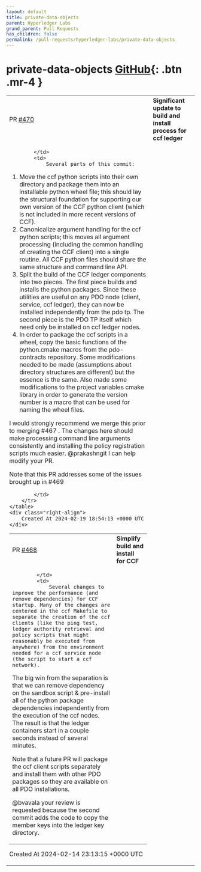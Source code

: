 ```yaml
---
layout: default
title: private-data-objects
parent: Hyperledger Labs
grand_parent: Pull Requests
has_children: false
permalink: /pull-requests/hyperledger-labs/private-data-objects
---
```


# private-data-objects <span class="fs-3 right-align">[GitHub](https://github.com/hyperledger-labs/private-data-objects){: .btn .mr-4 }</span>


<div>
    <table>
        <tr>
            <td>
                PR <a href="https://github.com/hyperledger-labs/private-data-objects/pull/470" class=".btn">#470</a>
            </td>
            <td>
                <b>
                    Significant update to build and install process for ccf ledger
                </b>
            </td>
        </tr>
        <tr>
            <td>
                
            </td>
            <td>
                Several parts of this commit:

1.  Move the ccf python scripts into their own directory and package them into an installable python wheel file; this should lay the structural foundation for supporting our own version of the CCF python client (which is not included in more recent versions of CCF).
2. Canonicalize argument handling for the ccf python scripts; this moves all argument processing (including the common handling of creating the CCF client) into a single routine. All CCF python files should share the same structure and command line API.
3. Split the build of the CCF ledger components into two pieces. The first piece builds and installs the python packages. Since these utilities are useful on any PDO node (client, service, ccf ledger), they can now be installed independently from the pdo tp. The second piece is the PDO TP itself which need only be installed on ccf ledger nodes.
4. In order to package the ccf scripts in a wheel, copy the basic functions of the python.cmake macros from the pdo-contracts repository. Some modifications needed to be made (assumptions about directory structures are different) but the essence is the same. Also made some modifications to the project variables cmake library in order to generate the version number is a macro that can be used for naming the wheel files.

I would strongly recommend we merge this prior to merging #467 . The changes here should make processing command line arguments consistently and installing the policy registration scripts much easier. @prakashngit I can help modify your PR. 

Note that this PR addresses some of the issues brought up in #469 

            </td>
        </tr>
    </table>
    <div class="right-align">
        Created At 2024-02-19 18:54:13 +0000 UTC
    </div>
</div>

<div>
    <table>
        <tr>
            <td>
                PR <a href="https://github.com/hyperledger-labs/private-data-objects/pull/468" class=".btn">#468</a>
            </td>
            <td>
                <b>
                    Simplify build and install for CCF
                </b>
            </td>
        </tr>
        <tr>
            <td>
                
            </td>
            <td>
                Several changes to improve the performance (and remove dependencies) for CCF startup. Many of the changes are centered in the ccf Makefile to separate the creation of the ccf clients (like the ping test, ledger authority retrieval and policy scripts that might reasonably be executed from anywhere) from the environment needed for a ccf service node (the script to start a ccf network).

The big win from the separation is that we can remove dependency on the sandbox script & pre-install all of the python package dependencies independently from the execution of the ccf nodes. The result is that the ledger containers start in a couple seconds instead of several minutes.

Note that a future PR will package the ccf client scripts separately and install them with other PDO packages so they are available on all PDO installations.

@bvavala your review is requested because the second commit adds the code to copy the member keys into the
ledger key directory. 
            </td>
        </tr>
    </table>
    <div class="right-align">
        Created At 2024-02-14 23:13:15 +0000 UTC
    </div>
</div>

